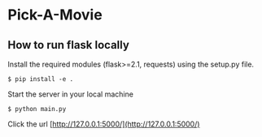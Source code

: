 ﻿# Pick-A-Movie

## How to run flask locally

Install the required modules (flask>=2.1, requests) using the setup.py file.

```
$ pip install -e .
```

Start the server in your local machine

```
$ python main.py
```

Click the url [http://127.0.0.1:5000/](http://127.0.0.1:5000/)
